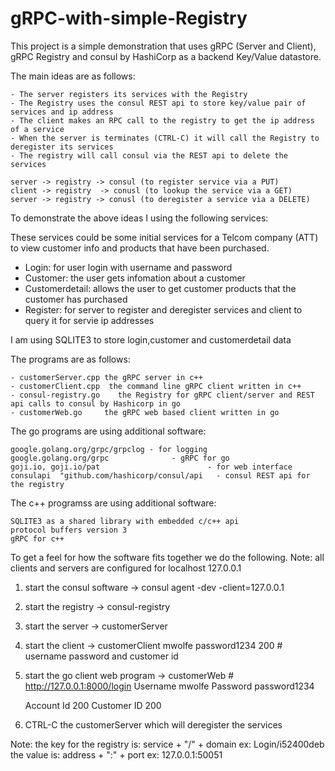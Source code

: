 # gRPC-with-simple-Registry

This project is a simple demonstration that uses gRPC (Server and Client), gRPC Registry
and consul by HashiCorp as a backend Key/Value datastore.

The main ideas are as follows:

    - The server registers its services with the Registry
    - The Registry uses the consul REST api to store key/value pair of services and ip address
    - The client makes an RPC call to the registry to get the ip address of a service
    - When the server is terminates (CTRL-C) it will call the Registry to deregister its services
    - The registry will call consul via the REST api to delete the services

    server -> registry -> consul (to register service via a PUT)
    client -> registry  -> conusl (to lookup the service via a GET)
    server -> registry -> conusl (to deregister a service via a DELETE)

To demonstrate the above ideas I using the following services:

These services could be some initial services for a Telcom company (ATT) to
view customer info and products that have been purchased.

   - Login:  for user login with username and password
   - Customer:  the user  gets infomation about a customer
   - Customerdetail:  allows the user to get customer products that the customer has purchased
   -  Register:  for server to register and deregister services and client to query it for servie ip addresses 

I am using SQLITE3 to store login,customer and customerdetail data

The programs are as follows:

    - customerServer.cpp the gRPC server in c++
    - customerClient.cpp  the command line gRPC client written in c++
    - consul-registry.go    the Registry for gRPC client/server and REST api calls to consul by Hashicorp in go
    - customerWeb.go     the gRPC web based client written in go

The go programs are using additional software:

    google.golang.org/grpc/grpclog - for logging
    google.golang.org/grpc              - gRPC for go
    goji.io, goji.io/pat                        - for web interface
    consulapi  "github.com/hashicorp/consul/api   - consul REST api for the registry

The c++ programss are using additional software:

    SQLITE3 as a shared library with embedded c/c++ api
    protocol buffers version 3
    gRPC for c++

To get a feel for how the software fits together we do the following.
Note: all clients and servers are configured for localhost 127.0.0.1

1. start the consul software -> consul agent   -dev -client=127.0.0.1
2. start the registry -> consul-registry
3. start the server -> customerServer
4. start the client  ->  customerClient mwolfe password1234 200   # username password and customer id
5. start the go client web program -> customerWeb # http://127.0.0.1:8000/login 
   Username mwolfe
   Password password1234

   Account Id 200
   Customer ID 200
  
6. CTRL-C the customerServer which will deregister the services

Note: the key for the registry is: service + "/" + domain     ex: Login/i52400deb
         the value is:                     address + ":" + port         ex: 127.0.0.1:50051



    



